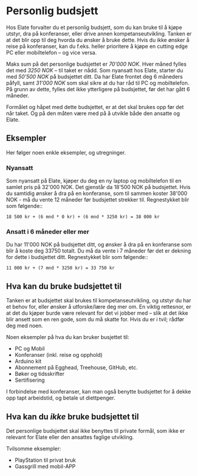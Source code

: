 # Personlig budsjett

Hos Elate forvalter du et personlig budsjett, som du kan bruke til å kjøpe utstyr, dra på konferanser, eller drive
annen kompetanseutvikling. Tanken er at det blir opp til deg hvorda du ønsker å bruke dette. Hvis du ikke ønsker å
reise på konferanser, kan du f.eks. heller prioritere å kjøpe en cutting edge PC eller mobiltelefon – og vice versa.

Maks sum på det personlige budsjettet er *70'000 NOK*. Hver måned fylles det med *3250 NOK* – til taket er nådd. Som
nyansatt hos Elate, starter du med *50'500 NOK* på budsjettet ditt. Da har Elate frontet deg 6 måneders påfyll, samt
*31'000 NOK* som skal sikre at du har råd til PC og mobiltelefon.  På grunn av dette, fylles det ikke ytterligere på
budsjettet, før det har gått 6 måneder.

Formålet og håpet med dette budsjettet, er at det skal brukes opp før det når taket. Og på den måten være med på å
utvikle både den ansatte og Elate.



## Eksempler

Her følger noen enkle eksempler, og utregninger.


### Nyansatt

Som nyansatt på Elate, kjøper du deg en ny laptop og mobiltelefon til en samlet pris på 32'000 NOK. Det gjenstår
da 18'500 NOK på budsjettet. Hvis du samtidig ønsker å dra på en konferanse, som til sammen koster 38'000 NOK - må
du vente 12 måneder før budsjettet strekker til. Regnestykket blir som følgende::

    18 500 kr + (6 mnd * 0 kr) + (6 mnd * 3250 kr) = 38 000 kr


### Ansatt i 6 måneder eller mer

Du har 11'000 NOK på budsjettet ditt, og ønsker å dra på en konferanse som blir å koste deg 33750 totalt. Du må da
vente i 7 måneder før det er dekning for dette i budsjettet ditt. Regnestykket blir som følgende::

    11 000 kr + (7 mnd * 3250 kr) = 33 750 kr


## Hva kan du bruke budsjettet til

Tanken er at budsjettet skal brukes til kompetanseutvikling, og utstyr du har et behov for, eller ønsker å
utforske/lære deg mer om. En viktig rettesnor, er at det du kjøper burde være relevant for det vi jobber
med – slik at det ikke blir ansett som en ren gode, som du må skatte for. Hvis du er i tvil; rådfør deg med noen.

Noen eksempler på hva du kan bruker busjettet til:

- PC og Mobil
- Konferanser (inkl. reise og opphold)
- Arduino kit
- Abonnement på Egghead, Treehouse, GitHub, etc.
- Bøker og tidsskrifter
- Sertifisering

I forbindelse med konferanser, kan man også benytte budsjettet for å dekke opp tapt arbeidstid, og betale ut diettpenger.


## Hva kan du *ikke* bruke budsjettet til

Det personlige budsjettet skal ikke benyttes til private formål, som ikke er relevant for Elate eller den ansattes
faglige utvikling.

Tvilsomme eksempler:

- PlayStation til privat bruk
- Gassgrill med mobil-APP
